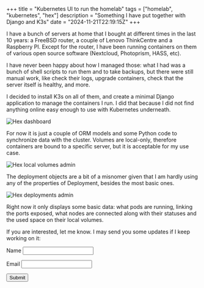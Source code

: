 +++
title = "Kubernetes UI to run the homelab"
tags = ["homelab", "kubernetes", "hex"]
description = "Something I have put together with Django and K3s"
date = "2024-11-21T22:19:15Z"
+++

I have a bunch of servers at home that I bought at different times in the last 10 years: a FreeBSD router, a couple of Lenovo ThinkCentre and a Raspberry PI. Except for the router, I have been running containers on them of various open source software (Nextcloud, Photoprism, HASS, etc).

I have never been happy about how I managed those: what I had was a bunch of shell scripts to run them and to take backups, but there were still manual work, like check their logs, upgrade containers, check that the server itself is healthy, and more.

I decided to install K3s on all of them, and create a minimal Django application to manage the containers I run. I did that because I did not find anything online easy enough to use with Kubernetes underneath.

![Hex dashboard](/attachments/hex-home.png)

For now it is just a couple of ORM models and some Python code to synchronize data with the cluster. Volumes are local-only, therefore containers are bound to a specific server, but it is acceptable for my use case.

![Hex local volumes admin](/attachments/hex-lv-admin.png)

The deployment objects are a bit of a misnomer given that I am hardly using any of the properties of Deployment, besides the most basic ones.

![Hex deployments admin](/attachments/hex-deploy-admin.png)

Right now it only displays some basic data: what pods are running, linking the ports exposed, what nodes are connected along with their statuses and the used space on their local volumes.

If you are interested, let me know. I may send you some updates if I keep working on it:

<form
  action="https://www.formbackend.com/f/f9551acfc3f9952e"
  method="POST"
>
  <label for="name">Name</label>
  <input type="text" id="name" name="name" required>

  <label for="email">Email</label>
  <input type="email" id="email" name="email" required>

  <button type="submit">Submit</button>
</form>

